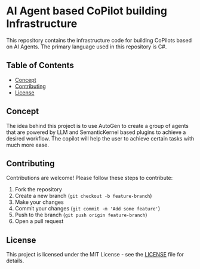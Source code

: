 # AI Agent based CoPilot building Infrastructure

This repository contains the infrastructure code for building CoPilots based on AI Agents. The primary language used in this repository is C#.

## Table of Contents
- [Concept](#concept)
- [Contributing](#contributing)
- [License](#license)

## Concept
The idea behind this project is to use AutoGen to create a group of agents that are powered by LLM and SemanticKernel based plugins to achieve a desired workflow. The copilot will help the user to achieve certain tasks with much more ease.

## Contributing

Contributions are welcome! Please follow these steps to contribute:

1. Fork the repository
2. Create a new branch (`git checkout -b feature-branch`)
3. Make your changes
4. Commit your changes (`git commit -m 'Add some feature'`)
5. Push to the branch (`git push origin feature-branch`)
6. Open a pull request

## License

This project is licensed under the MIT License - see the [LICENSE](LICENSE) file for details.
